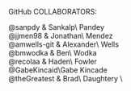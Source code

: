 GitHub COLLABORATORS: 

@sanpdy & Sankalp\ Pandey \
@jjmen98 & Jonathan\ Mendez \
@amwells-git & Alexander\ Wells \
@bmwodka & Ben\ Wodka \
@recolaa & Haden\ Fowler \
@GabeKincaid\Gabe Kincade \
@theGreatest & Brad\ Daughtery \
